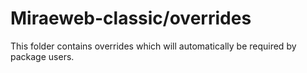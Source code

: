 # Miraeweb-classic/overrides

This folder contains overrides which will automatically be required by package users.

